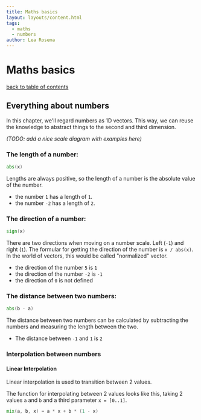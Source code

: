 ```yaml
---
title: Maths basics
layout: layouts/content.html
tags:
  - maths
  - numbers
author: Lea Rosema
---
```


# Maths basics

[back to table of contents](../)

## Everything about numbers

In this chapter, we'll regard numbers as 1D vectors.
This way, we can reuse the knowledge to abstract things to the second and third dimension.

_(TODO: add a nice scale diagram with examples here)_

### The length of a number:

```glsl
abs(x)
```

Lengths are always positive, so the length of a number is the absolute value of the number.

- the number `1` has a length of `1`.
- the number `-2` has a length of `2`.

### The direction of a number:

```glsl
sign(x)
```

There are two directions when moving on a number scale. Left (`-1`) and right (`1`).
The formular for getting the direction of the number is `x / abs(x)`. In the world of
vectors, this would be called "normalized" vector.

- the direction of the number `5` is `1`
- the direction of the number `-2` is `-1`
- the direction of `0` is not defined

### The distance between two numbers:

```glsl
abs(b - a)
```

The distance between two numbers can be calculated by subtracting the numbers
and measuring the length between the two.

- The distance between `-1` and `1` is `2`

### Interpolation between numbers

#### Linear Interpolation

Linear interpolation is used to transition between 2 values.

The function for interpolating between 2 values looks like this, taking 2 values `a` and `b` and a third parameter `x = [0..1]`.

```glsl
mix(a, b, x) = a * x + b * (1 - x)
```
